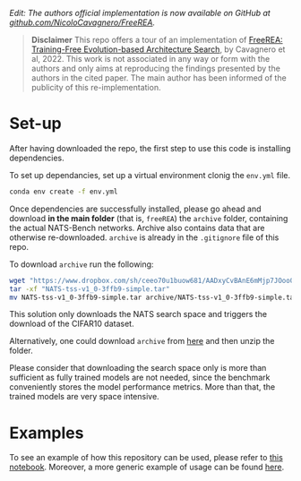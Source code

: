 *Edit: The authors official implementation is now available on GitHub at [github.com/NicoloCavagnero/FreeREA](https://github.com/NiccoloCavagnero/FreeREA).*

> **Disclaimer**
This repo offers a tour of an implementation of [FreeREA: Training-Free Evolution-based Architecture Search](https://arxiv.org/pdf/2207.05135.pdf), by Cavagnero et al, 2022.
This work is not associated in any way or form with the authors and only aims at reproducing the findings presented by the authors in the cited paper. 
The main author has been informed of the publicity of this re-implementation. 


# Set-up

After having downloaded the repo, the first step to use this code is installing dependencies.

To set up dependancies, set up a virtual environment clonig the `env.yml` file.

```bash
conda env create -f env.yml
```

Once dependencies are successfully installed, please go ahead and download **in the main folder** (that is, `freeREA`) the `archive` folder, containing the actual NATS-Bench networks. Archive also contains data that are otherwise re-downloaded. `archive` is already in the `.gitignore` file of this repo. 

To download `archive` run the following:
```bash
wget "https://www.dropbox.com/sh/ceeo70u1buow681/AADxyCvBAnE6mMjp7JOoo0LVa/NATS-tss-v1_0-3ffb9-simple.tar"
tar -xf "NATS-tss-v1_0-3ffb9-simple.tar"
mv NATS-tss-v1_0-3ffb9-simple.tar archive/NATS-tss-v1_0-3ffb9-simple.tar
```
This solution only downloads the NATS search space and triggers the download of the CIFAR10 dataset.

Alternatively, one could download `archive` from [here](https://drive.google.com/file/d/1LMpDiS1hmCLsC4Y86bhF41NzqAx5kS8c/view) and then unzip the folder. 

Please consider that downloading the search space only is more than sufficient as fully trained models are not needed, since the benchmark conveniently stores the model performance metrics. More than that, the trained models are very space intensive.

# Examples
To see an example of how this repository can be used, please refer to [this notebook](https://github.com/fracapuano/freeREA/blob/main/FreeREA.ipynb).
Moreover, a more generic example of usage can be found [here](https://github.com/gsuriano/Project8_Group5/blob/main/Group5_Step3.ipynb).
